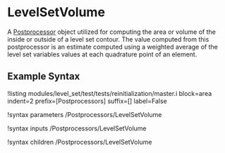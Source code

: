 # LevelSetVolume
A [Postprocessor](/Postprocessors/index.md) object utilized for computing the area or volume of the inside or
outside of a level set contour. The value computed from this postprocessor is an estimate computed using a
weighted average of the level set variables values at each quadrature point of an element.

## Example Syntax
!listing modules/level_set/test/tests/reinitialization/master.i block=area indent=2 prefix=[Postprocessors] suffix=[] label=False

!syntax parameters /Postprocessors/LevelSetVolume

!syntax inputs /Postprocessors/LevelSetVolume

!syntax children /Postprocessors/LevelSetVolume
